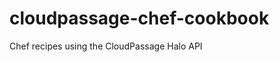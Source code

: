 cloudpassage-chef-cookbook
==========================

Chef recipes using the CloudPassage Halo API
